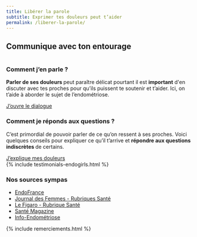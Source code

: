 ```yaml
---
title: Libérer la parole
subtitle: Exprimer tes douleurs peut t’aider
permalink: /liberer-la-parole/
---
```


<section id="section" class="section">
    <div class="container">
        <div class="">
            <h2 class="mb-56"><span>Communique avec ton entourage</span></h2>
            <div class="row d-flex justify-content-between mb-72">
                <div class="col-12 col-lg-6 mb-3 mb-lg-0">
                    <img class="w-100" src="{{ "/assets/images/content/parler.jpg" | relative_url }}" alt="">
                </div>
                <div class="col-12 col-lg-5 d-flex justify-content-center align-items-start flex-column ">
                    <h3 class="titre_sommaire_accueil">Comment j’en parle ?</h3>
                    <p class="card-text"><b>Parler de ses douleurs </b>peut paraître délicat pourtant il est <b>important</b> d'en discuter avec tes proches pour qu’ils puissent te soutenir et t’aider. Ici, on t’aide à aborder le sujet de l’endométriose.</p>
                    <a href="/comment-j-en-parle/" class="btn btn-primary">J’ouvre le dialogue</a>
                </div>
            </div>
            <div class="row d-flex justify-content-between mb-75">
                <div class="order-1 order-lg-2 col-12 col-lg-6 mb-3 mb-lg-0">
                    <img class="w-100" src="{{ "/assets/images/content/question.jpg" | relative_url }}" alt="" >
                </div>
                <div class="order-2 order-lg-1 col-12 col-lg-5 d-flex justify-content-center align-items-start flex-column ">
                    <h3 class="titre_sommaire_accueil">Comment je réponds aux questions ?</h3>
                    <p class="card-text">C’est primordial de pouvoir parler de ce qu’on ressent à ses proches. Voici quelques conseils pour expliquer ce qu’il t’arrive et <b>répondre aux questions indiscrètes </b>de certains.</p>
                    <a href="/comment-je-reponds/" class="btn btn-primary">J’explique mes douleurs</a>
                </div>
            </div>
        </div>
    </div>
</section>

<section class="section">
    {% include testimonials-endogirls.html %}
</section>

<section class="sources section">
    <div class="container">
        <div class="row">
            <h3>Nos sources sympas</h3>
            <ul class="d-flex flex-column justify-content-lg-between flex-lg-row">
                <li><a href="https://www.endofrance.org/">EndoFrance</a></li>
                <li><a href="https://sante.journaldesfemmes.fr/">Journal des Femmes - Rubriques Santé</a></li>
                <li><a href="https://recherche.lefigaro.fr/recherche/endom%C3%A9triose/?publication=sante.lefigaro.fr">Le Figaro - Rubrique Santé</a></li>
                <li><a href="https://www.santemagazine.fr/">Santé Magazine</a></li>
                <li><a href="https://www.info-endometriose.fr/">Info-Endométriose</a></li>
            </ul>
            {% include remerciements.html %}
        </div>
    </div>
</section>